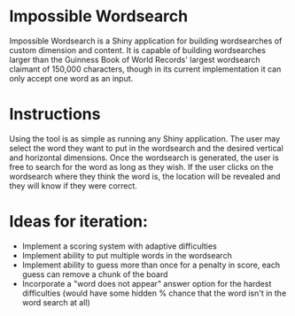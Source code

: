 # Impossible Wordsearch

Impossible Wordsearch is a Shiny application for building wordsearches of custom dimension and content. It is capable of building wordsearches larger than the Guinness Book of World Records' largest wordsearch claimant of 150,000 characters, though in its current implementation it can only accept one word as an input.

# Instructions

Using the tool is as simple as running any Shiny application. The user may select the word they want to put in the wordsearch and the desired vertical and horizontal dimensions. Once the wordsearch is generated, the user is free to search for the word as long as they wish. If the user clicks on the wordsearch where they think the word is, the location will be revealed and they will know if they were correct.

# Ideas for iteration:
- Implement a scoring system with adaptive difficulties
- Implement ability to put multiple words in the wordsearch
- Implement ability to guess more than once for a penalty in score, each guess can remove a chunk of the board 
- Incorporate a "word does not appear" answer option for the hardest difficulties (would have some hidden % chance that the word isn't in the word search at all)